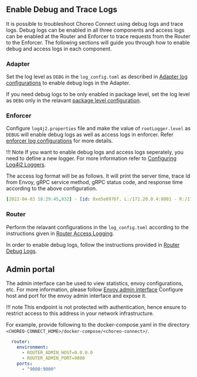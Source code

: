 ## Enable Debug and Trace Logs

It is possible to troubleshoot Choreo Connect using debug logs and trace logs. Debug logs can be enabled in all three components and access logs can be enabled at the Router and Enforcer to trace requests from the Router to the Enforcer. The following sections will guide you through how to enable debug and access logs in each component.

### Adapter

Set the log level as `DEBG` in the `log_config.toml` as described in [Adapter log configurations]({{base_path}}/deploy-and-publish/deploy-on-gateway/choreo-connect/configurations/configure-logs-adapter/#adapter-log-configurations) to enable debug logs in the Adapter.

If you need debug logs to be only enabled in package level, set the log level as `DEBG` only in the relavant [package level configuration]({{base_path}}/deploy-and-publish/deploy-on-gateway/choreo-connect/configurations/configure-logs-adapter/#adapter-package-level-configurations).

### Enforcer

Configure `log4j2.properties` file and make the value of `rootLogger.level` as `DEBUG` will enable debug logs as well as access logs in enforcer. Refer [enforcer log configurations]({{base_path}}/deploy-and-publish/deploy-on-gateway/choreo-connect/configurations/configure-logs-enforcer/#enforcer-log-configurations) for more details.

!!! Note
    If you want to enable debug logs and access logs seperately, you need to define a new logger. For more information refer to [Configuring Log4j2 Loggers]({{base_path}}/deploy-and-publish/deploy-on-gateway/choreo-connect/configurations/configure-logs-enforcer/#configuring-log4j2-loggers).

The access log format will be as follows. It will print the server time, trace Id from Envoy, gRPC service method, gRPC status code, and response time according to the above configuration.

```yaml
[2022-04-03 18:29:45,032] - [id: 0xe5e8976f, L:/172.20.0.4:8081 - R:/172.20.0.5:48158] INBOUND HEADERS: streamId=5 headers=GrpcHttp2RequestHeaders[:path: /envoy.service.auth.v3.Authorization/Check, :authority: ext-authz, :method: POST, :scheme: http, te: trailers, grpc-timeout: 20000m, content-type: application/grpc, x-envoy-internal: true, x-forwarded-for: 172.20.0.5, x-envoy-expected-rq-timeout-ms: 20000] padding=0 endStream=false
```

### Router

Perform the relavant configurations in the `log_config.toml` according to the instructions given in [Router Access Logging]({{base_path}}/deploy-and-publish/deploy-on-gateway/choreo-connect/configurations/configure-logs-router/#router-access-logging).

In order to enable debug logs, follow the instructions provided in [Router Debug Logs]({{base_path}}/deploy-and-publish/deploy-on-gateway/choreo-connect/configurations/configure-logs-router/#router-debug-logs).

## Admin portal

The admin interface can be used to view statistics, envoy configurations, etc. For more information, please follow [Envoy admin interface]({{envoy_path}}/start/quick-start/admin)
Configure host and port for the envoy admin interface and expose it.

!!! note
    This endpoint is not protected with authentication, hence ensure to restrict access to this address in your network infrastructure.   

For example, provide following to the docker-compose.yaml in the directory `<CHOREO-CONNECT_HOME>/docker-compose/<choreo-connect>/`.

```yaml
  router:
    environment:
      - ROUTER_ADMIN_HOST=0.0.0.0
      - ROUTER_ADMIN_PORT=9000
    ports:
      - "9000:9000"  
```
